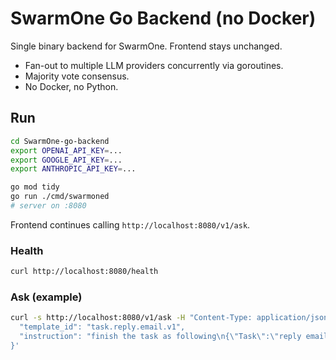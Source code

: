 # SwarmOne Go Backend (no Docker)

Single binary backend for SwarmOne. Frontend stays unchanged.
- Fan-out to multiple LLM providers concurrently via goroutines.
- Majority vote consensus.
- No Docker, no Python.

## Run

```bash
cd SwarmOne-go-backend
export OPENAI_API_KEY=...
export GOOGLE_API_KEY=...
export ANTHROPIC_API_KEY=...

go mod tidy
go run ./cmd/swarmoned
# server on :8080
```

Frontend continues calling `http://localhost:8080/v1/ask`.

### Health
```bash
curl http://localhost:8080/health
```

### Ask (example)
```bash
curl -s http://localhost:8080/v1/ask -H "Content-Type: application/json" -d '{
  "template_id": "task.reply.email.v1",
  "instruction": "finish the task as following\n{\"Task\":\"reply email\", \"Content\":\"Please confirm one slot.\", \"Expections\":\"Professional; concise\", \"Source\":\"Meeting options: Tue 10:00 or Wed 14:00\", \"Language\":\"en-US\"}"
}'
```
